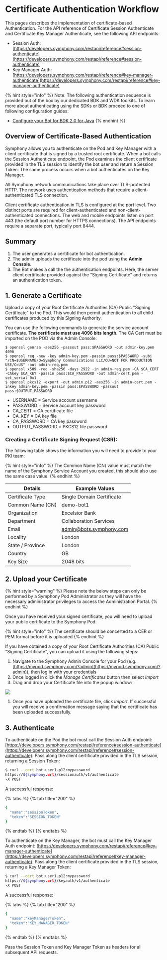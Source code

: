 # Certificate Authentication Workflow

This pages describes the implementation of certificate-based Authentication. For the API reference of Certificate Session Authenticate and Certificate Key Manager Authenticate, see the following API endpoints:

* Session Auth: [https://developers.symphony.com/restapi/reference#session-authenticate](https://developers.symphony.com/restapi/reference#session-authenticate)
* Key Manager Auth: [https://developers.symphony.com/restapi/reference#key-manager-authenticate](https://developers.symphony.com/restapi/reference#key-manager-authenticate)

{% hint style="info" %}
Note: The following authentication sequence is provided out of the box by our dedicated BDK and WDK toolkits.  To learn more about authenticating using the SDKs or BDK proceed to one of following configuration guides:

* [Configure your Bot for BDK 2.0 for Java](../configuration/configure-your-bot-for-bdk-2.0.md)
{% endhint %}

## Overview of Certificate-Based Authentication

Symphony allows you to authenticate on the Pod and Key Manager with a client certificate that is signed by a trusted root certificate. When a bot calls the Session Authenticate endpoint, the Pod examines the client certificate provided in the TLS session to identify the bot user and return a Session Token. The same process occurs when a bot authenticates on the Key Manager.

All Symphony network communications take place over TLS-protected HTTP. The network uses authentication methods that require a client-authenticated TLS connection.

Client certificate authentication in TLS is configured at the port level. Two distinct ports are required for client-authenticated and non-client-authenticated connections. The web and mobile endpoints listen on port 443 (the default port number for HTTPS connections). The API endpoints require a separate port, typically port 8444.

## Summary

1. The user generates a certificate for bot authentication.
2. The admin uploads the certificate into the pod using the **Admin Console**.
3. The Bot makes a call the the authentication endpoints.  Here, the server client certificate provided against the "Signing Certificate" and returns an authentication token.

## 1. Generate a Certificate

Upload a copy of your Root Certificate Authorities (CA) Public "Signing Certificate" to the Pod. This would then permit authentication to all child certificates produced by this Signing Authority.

You can use the following commands to generate the service account certificate. **The certificate must use 4096 bits length**. The CA Cert must be imported on the POD via the Admin Console:

```
$ openssl genrsa -aes256 -passout pass:$PASSWORD -out admin-key.pem 4096
$ openssl req -new -key admin-key.pem -passin pass:$PASSWORD -subj "/CN=$USERNAME/O=Symphony Communications LLC/OU=NOT FOR PRODUCTION USE/C=US" -out admin-req.pem
$ openssl x509 -req -sha256 -days 2922 -in admin-req.pem -CA $CA_CERT -CAkey $CA_KEY -passin pass:$CA_PASSWORD -out admin-cert.pem -set_serial 0x1
$ openssl pkcs12 -export -out admin.p12 -aes256 -in admin-cert.pem -inkey admin-key.pem -passin pass:$PASSWORD -passout pass:$OUTPUT_PASSWORD
```

* USERNAME = Service account username
* PASSWORD = Service account key password
* CA\_CERT = CA certificate file
* CA\_KEY = CA key file
* CA\_PASSWORD = CA key password
* OUTPUT\_PASSWORD = PKCS12 file password

### Creating a Certificate Signing Request (CSR):

The following table shows the information you will need to provide to your PKI team:

{% hint style="info" %}
The Common Name (CN) value must match the name of the Symphony Service Account you created, this should also use the same case value.
{% endhint %}

| Details          | Example Values            |
| ---------------- | ------------------------- |
| Certificate Type | Single Domain Certificate |
| Common Name (CN) | demo-bot1                 |
| Organization     | Excelsior Bank            |
| Department       | Collaboration Services    |
| Email            | admin@bots.symphony.com   |
| Locality         | London                    |
| State / Province | London                    |
| Country          | GB                        |
| Key Size         | 2048 bits                 |

## 2.  Upload your Certificate

{% hint style="warning" %}
Please note the below steps can only be performed by a Symphony Pod Administrator as they will have the necessary administrator privileges to access the Administration Portal.
{% endhint %}

Once you have received your signed certificate, you will need to upload your public certificate to the Symphony Pod.

{% hint style="info" %}
The certificate should be concerted to a CER or PEM format before it is uploaded
{% endhint %}

If you have obtained a copy of your Root Certificate Authorities (CA) Public "Signing Certificate", you can upload it using the following steps:

1. Navigate to the Symphony Admin Console for your Pod (e.g. [https://mypod.symphony.com/?admin](https://mypod.symphony.com/?admin)), then log in with your credentials
2. Once logged in click the _Manage Certificates_ button then select _Import_
3. Drag and drop your Certificate file into the popup window:

![](../../.gitbook/assets/screen-shot-2020-07-07-at-4.21.52-pm.png)

1. Once you have uploaded the certificate file, click _Import._  If successful you will receive a confirmation message saying that the certificate has been uploaded successfully.

## 3. Authenticate

To authenticate on the Pod the bot must call the Session Auth endpoint: [https://developers.symphony.com/restapi/reference#session-authenticate](https://developers.symphony.com/restapi/reference#session-authenticate). Pass along the client certificate provided in the TLS session, returning a Session Token:

```bash
$ curl --cert bot.user1.p12:mypassword
https://${symphony.url}/sessionauth/v1/authenticate
-X POST
```

A successful response:

{% tabs %}
{% tab title="200" %}
```bash
{
  "name":"sessionToken",  
  "token":"SESSION_TOKEN"
}
```
{% endtab %}
{% endtabs %}

To authenticate on the Key Manager, the bot must call the Key Manager Auth endpoint: [https://developers.symphony.com/restapi/reference#key-manager-authenticate](https://developers.symphony.com/restapi/reference#key-manager-authenticate). Pass along the client certificate provided in the TLS session, returning a Key Manager Token:

```bash
$ curl --cert bot.user1.p12:mypassword
https://${symphony.url}/keyauth/v1/authenticate
-X POST
```

A successful response:

{% tabs %}
{% tab title="200" %}
```bash
{
  "name":"keyManagerToken",
  "token":"KEY_MANAGER_TOKEN"
}
```
{% endtab %}
{% endtabs %}

Pass the Session Token and Key Manager Token as headers for all subsequent API requests.
